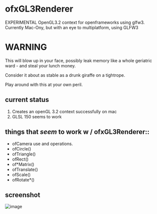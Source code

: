 ofxGL3Renderer
==============

EXPERIMENTAL OpenGL3.2 context for openframeworks using glfw3. Currently Mac-Ony, but with an eye to multiplatform, using GLFW3 

# WARNING

This will blow up in your face, possibly leak memory like a whole geriatric ward - and steal your lunch money.

Consider it about as stable as a drunk giraffe on a tightrope.

Play around with this at your own peril.

## current status

1. Creates an openGL 3.2 context successfully on mac
2. GLSL 150 seems to work

## things that *seem* to work w / ofxGL3Renderer::

* ofCamera use and operations.
* ofCircle()
* ofTriangle()
* ofRect()
* of*Matrix()
* ofTranslate()
* ofScale()
* ofRotate*()

## screenshot

![image](http://poniesandlight.com/static/screenshot_gl3_renderer.png "ofxGL3Renderer")
